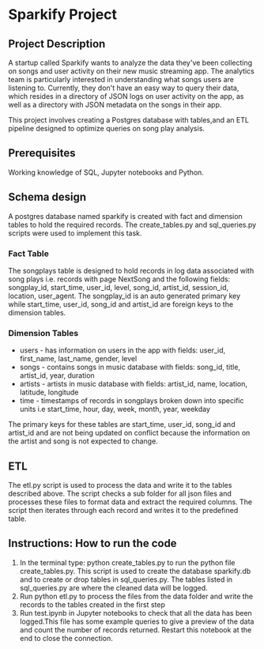 # Sparkify Project

## Project Description
A startup called Sparkify wants to analyze the data they've been collecting on songs and user activity on their new music streaming app. The analytics team is particularly interested in understanding what songs users are listening to. Currently, they don't have an easy way to query their data, which resides in a directory of JSON logs on user activity on the app, as well as a directory with JSON metadata on the songs in their app.

This project involves creating a Postgres database with tables,and an ETL pipeline  designed to optimize queries on song play analysis. 

## Prerequisites
Working knowledge of SQL, Jupyter notebooks and Python.

## Schema design
A postgres database named sparkify is created with fact and dimension tables to hold the required records. The create_tables.py and sql_queries.py scripts were used to implement this task.
### Fact Table
 The songplays table is designed to hold records in log data associated with song plays i.e. records with page NextSong and the following fields: songplay_id, start_time, user_id, level, song_id, artist_id, session_id, location, user_agent. The songplay_id is an auto generated primary key while start_time, user_id, song_id and artist_id are foreign keys to the dimension tables. 
### Dimension Tables
- users - has information on users in the app with fields: user_id, first_name, last_name, gender, level
- songs - contains songs in music database with fields: song_id, title, artist_id, year, duration
- artists - artists in music database with fields: artist_id, name, location, latitude, longitude
- time - timestamps of records in songplays broken down into specific units i.e start_time, hour, day, week, month, year, weekday

The primary keys for these tables are start_time, user_id, song_id and artist_id and are not being updated on conflict because the information on the artist and song is not expected to change.

## ETL
The etl.py script is used to process the data and write it to the tables described above. The script checks a sub folder for all json files and processes these files to format data and extract the required columns. The script then iterates through each record and writes it to the predefined table.


## Instructions: How to run the code
1. In the terminal type: python create_tables.py to run the python file create_tables.py. This script is used to create the database sparkify.db and to create or drop tables in sql_queries.py. The tables listed in sql_queries.py are where the cleaned data will be logged.
2. Run python etl.py to process the files from the data folder and write the records to the tables created in the first step
3. Run test.ipynb in Jupyter notebooks to check that all the data has been logged.This file has some example queries to give a preview of the data and count the number of records returned. Restart this notebook at the end to close the connection.